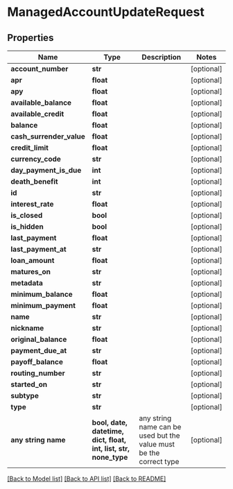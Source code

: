 # ManagedAccountUpdateRequest


## Properties
Name | Type | Description | Notes
------------ | ------------- | ------------- | -------------
**account_number** | **str** |  | [optional] 
**apr** | **float** |  | [optional] 
**apy** | **float** |  | [optional] 
**available_balance** | **float** |  | [optional] 
**available_credit** | **float** |  | [optional] 
**balance** | **float** |  | [optional] 
**cash_surrender_value** | **float** |  | [optional] 
**credit_limit** | **float** |  | [optional] 
**currency_code** | **str** |  | [optional] 
**day_payment_is_due** | **int** |  | [optional] 
**death_benefit** | **int** |  | [optional] 
**id** | **str** |  | [optional] 
**interest_rate** | **float** |  | [optional] 
**is_closed** | **bool** |  | [optional] 
**is_hidden** | **bool** |  | [optional] 
**last_payment** | **float** |  | [optional] 
**last_payment_at** | **str** |  | [optional] 
**loan_amount** | **float** |  | [optional] 
**matures_on** | **str** |  | [optional] 
**metadata** | **str** |  | [optional] 
**minimum_balance** | **float** |  | [optional] 
**minimum_payment** | **float** |  | [optional] 
**name** | **str** |  | [optional] 
**nickname** | **str** |  | [optional] 
**original_balance** | **float** |  | [optional] 
**payment_due_at** | **str** |  | [optional] 
**payoff_balance** | **float** |  | [optional] 
**routing_number** | **str** |  | [optional] 
**started_on** | **str** |  | [optional] 
**subtype** | **str** |  | [optional] 
**type** | **str** |  | [optional] 
**any string name** | **bool, date, datetime, dict, float, int, list, str, none_type** | any string name can be used but the value must be the correct type | [optional]

[[Back to Model list]](../README.md#documentation-for-models) [[Back to API list]](../README.md#documentation-for-api-endpoints) [[Back to README]](../README.md)


